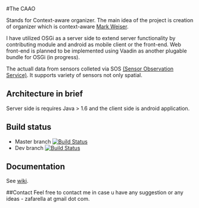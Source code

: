 
#The CAAO

Stands for Context-aware organizer. The main idea of the project is creation of organizer which is context-aware [Mark Weiser](http://en.wikipedia.org/wiki/Mark_Weiser).

I have utilized OSGi as a server side to extend server functionality by contributing module and android as mobile client or the front-end. Web front-end is planned to be implemented using Vaadin as another plugable bundle for OSGi (in progress).

The actuall data from sensors colleted via SOS [(Sensor Observation Service)](http://52north.org/communities/sensorweb/sos/index.html). It supports variety of sensors not only spatial.


## Architecture in brief
Server side is requires Java > 1.6 and the client side is android application.


## Build status
  * Master branch [![Build Status](https://travis-ci.org/zafarella/caao.svg?branch=master)](https://travis-ci.org/zafarella/caao)
  * Dev branch [![Build Status](https://travis-ci.org/zafarella/caao.svg?branch=dev)](https://travis-ci.org/zafarella/caao)

## Documentation
See [wiki](wiki).

##Contact
Feel free to contact me in case u have any suggestion or any ideas - zafarella at gmail dot com.
